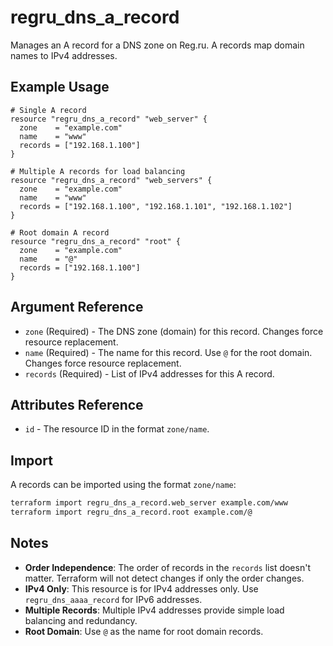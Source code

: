 # regru_dns_a_record

Manages an A record for a DNS zone on Reg.ru. A records map domain names to IPv4 addresses.

## Example Usage

```hcl
# Single A record
resource "regru_dns_a_record" "web_server" {
  zone    = "example.com"
  name    = "www"
  records = ["192.168.1.100"]
}

# Multiple A records for load balancing
resource "regru_dns_a_record" "web_servers" {
  zone    = "example.com"
  name    = "www"
  records = ["192.168.1.100", "192.168.1.101", "192.168.1.102"]
}

# Root domain A record
resource "regru_dns_a_record" "root" {
  zone    = "example.com"
  name    = "@"
  records = ["192.168.1.100"]
}
```

## Argument Reference

- `zone` (Required) - The DNS zone (domain) for this record. Changes force resource replacement.
- `name` (Required) - The name for this record. Use `@` for the root domain. Changes force resource replacement.
- `records` (Required) - List of IPv4 addresses for this A record.

## Attributes Reference

- `id` - The resource ID in the format `zone/name`.

## Import

A records can be imported using the format `zone/name`:

```bash
terraform import regru_dns_a_record.web_server example.com/www
terraform import regru_dns_a_record.root example.com/@
```

## Notes

- **Order Independence**: The order of records in the `records` list doesn't matter. Terraform will not detect changes if only the order changes.
- **IPv4 Only**: This resource is for IPv4 addresses only. Use `regru_dns_aaaa_record` for IPv6 addresses.
- **Multiple Records**: Multiple IPv4 addresses provide simple load balancing and redundancy.
- **Root Domain**: Use `@` as the name for root domain records.
